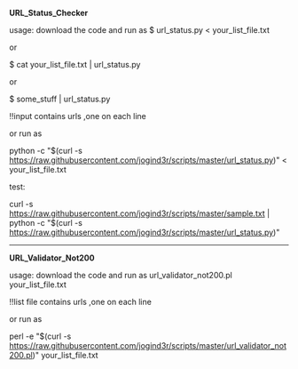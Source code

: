 <b>URL_Status_Checker</b>

usage:
download the code and run as 
$ url_status.py < your_list_file.txt

or

$ cat your_list_file.txt | url_status.py

or 

$ some_stuff | url_status.py

!!input contains urls ,one on each line

or run as

python -c "$(curl -s https://raw.githubusercontent.com/jogind3r/scripts/master/url_status.py)" < your_list_file.txt

test:

curl -s https://raw.githubusercontent.com/jogind3r/scripts/master/sample.txt | python -c "$(curl -s https://raw.githubusercontent.com/jogind3r/scripts/master/url_status.py)"

--------------
<b>URL_Validator_Not200</b>

usage:
download the code and run as url_validator_not200.pl your_list_file.txt

!!list file contains urls ,one on each line

or run as

perl -e "$(curl -s https://raw.githubusercontent.com/jogind3r/scripts/master/url_validator_not200.pl)" your_list_file.txt
